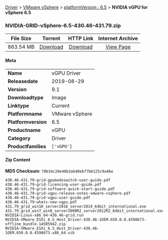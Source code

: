 
[Driver](/README.md)  >  [VMware vSphere](/index/Driver/VMware_vSphere.md)  >  [platformVersion : 6.5](/index/Driver/VMware_vSphere/6.5.md)  >  **NVIDIA vGPU for vSphere 6.5**


### NVIDIA-GRID-vSphere-6.5-430.46-431.79.zip

| **File Size** | **Torrent**  | **HTTP Link** | **Internet Archive** |
|:-------------:|:------------:|:-------------:|:--------------------:|
| 863.54 MB |  [Download](https://archive.org/download/nvgpu_NVIDIA-GRID-vSphere-6.5-430.46-431.79.zip_7it4y6rs/nvgpu_NVIDIA-GRID-vSphere-6.5-430.46-431.79.zip_7it4y6rs_archive.torrent)       | [Download](https://archive.org/compress/nvgpu_NVIDIA-GRID-vSphere-6.5-430.46-431.79.zip_7it4y6rs) | [View Page](https://archive.org/details/nvgpu_NVIDIA-GRID-vSphere-6.5-430.46-431.79.zip_7it4y6rs)       |

#### Meta

<table>
<tr><td><strong>Name</strong></td><td>vGPU Driver</td></tr>
<tr><td><strong>Releasedate</strong></td><td>2019-08-29</td></tr>
<tr><td><strong>Version</strong></td><td>9.1</td></tr>
<tr><td><strong>Downloadtype</strong></td><td>Image</td></tr>
<tr><td><strong>Linktype</strong></td><td>Current</td></tr>
<tr><td><strong>Platformname</strong></td><td>VMware vSphere</td></tr>
<tr><td><strong>Platformversion</strong></td><td>6.5</td></tr>
<tr><td><strong>Productname</strong></td><td>vGPU</td></tr>
<tr><td><strong>Category</strong></td><td>Driver</td></tr>
<tr><td><strong>Productfamilies</strong></td><td><code>['vGPU']</code></td></tr>
</table>

#### Zip Content

**MD5 Checksum**: `70b34c20e48b3a648ebf7b6125c9a46e`

```text
430.46-431.79-grid-gpumodeswitch-user-guide.pdf
430.46-431.79-grid-licensing-user-guide.pdf
430.46-431.79-grid-software-quick-start-guide.pdf
430.46-431.79-grid-vgpu-release-notes-vmware-vsphere.pdf
430.46-431.79-grid-vgpu-user-guide.pdf
430.46-431.79-whats-new-vgpu.pdf
431.79_grid_win10_server2016_server2019_64bit_international.exe
431.79_grid_win7_win8_server2008R2_server2012R2_64bit_international.exe
NVIDIA-Linux-x86_64-430.46-grid.run
NVIDIA-VMware_ESXi_6.5_Host_Driver-430.46-1OEM.650.0.0.4598673-offline_bundle-14505942.zip
NVIDIA-VMware_ESXi_6.5_Host_Driver-430.46-1OEM.650.0.0.4598673.x86_64.vib
```